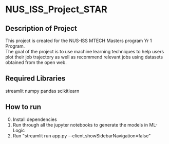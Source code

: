 # NUS_ISS_Project_STAR

## Description of Project
This project is created for the NUS-ISS MTECH Masters program Yr 1 Program. \
The goal of the project is to use machine learning techniques to help users plot their job trajectory as well as recommend relevant jobs using datasets obtained from the open web.

## Required Libraries
streamlit
numpy
pandas
scikitlearn

## How to run
0. Install dependencies
1. Run through all the jupyter notebooks to generate the models in ML-Logic
2. Run "streamlit run app.py --client.showSidebarNavigation=false"
